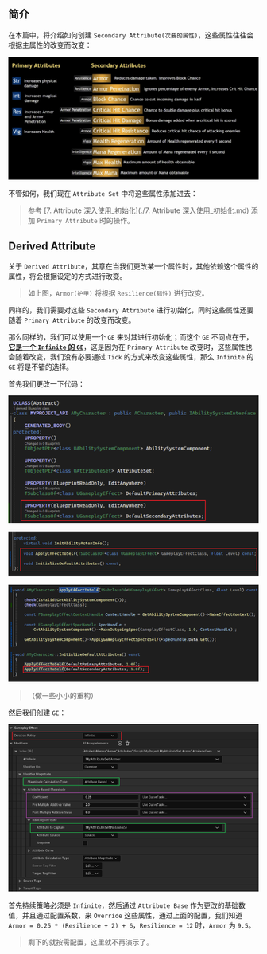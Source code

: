 ## 简介

在本篇中，将介绍如何创建 `Secondary Attribute(次要的属性)`，这些属性往往会根据主属性的改变而改变：

![image-20240513162427194](image/image-20240513162427194.png)

不管如何，我们现在 `Attribute Set` 中将这些属性添加进去：

> 参考 [7. Attribute 深入使用_初始化](./7. Attribute 深入使用_初始化.md) 添加 `Primary Attribute` 时的操作。

## Derived Attribute

关于 `Derived Attribute`，其意在当我们更改某一个属性时，其他依赖这个属性的属性，将会根据设定的方式进行改变。

> 如上图，`Armor(护甲)` 将根据 `Resilience(韧性)` 进行改变。

同样的，我们需要对这些 `Secondary Attribute` 进行初始化，同时这些属性还要随着 `Primary Attribute` 的改变而改变。

那么同样的，我们可以使用一个 `GE` 来对其进行初始化；而这个 `GE` 不同点在于，**<u>它是一个 `Infinite` 的 `GE`</u>**，这是因为在 `Primary Attribute` 改变时，这些属性也会随着改变，我们没有必要通过 `Tick` 的方式来改变这些属性，那么 `Infinite` 的 `GE` 将是不错的选择。

首先我们更改一下代码：

![image-20240513172221172](image/image-20240513172221172.png)

![image-20240513172231740](image/image-20240513172231740.png)

![image-20240513172244849](image/image-20240513172244849.png)

> （做一些小小的重构）

然后我们创建 `GE`：

![image-20240513172336096](image/image-20240513172336096.png)

首先持续策略必须是 `Infinite`，然后通过 `Attribute Base` 作为更改的基础数值，并且通过配置系数，来 `Override` 这些属性，通过上面的配置，我们知道 `Armor = 0.25 * (Resilience + 2) + 6`，`Resilience = 12` 时，`Armor` 为 `9.5`。

> 剩下的就按需配置，这里就不再演示了。

